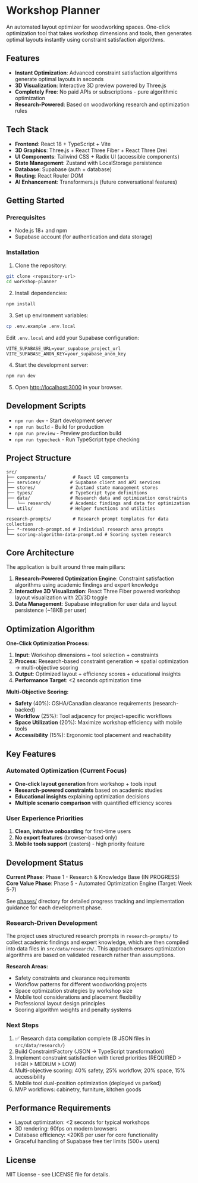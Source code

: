 # Workshop Planner

An automated layout optimizer for woodworking spaces. One-click optimization tool that takes workshop dimensions and tools, then generates optimal layouts instantly using constraint satisfaction algorithms.

## Features

- **Instant Optimization**: Advanced constraint satisfaction algorithms generate optimal layouts in seconds
- **3D Visualization**: Interactive 3D preview powered by Three.js
- **Completely Free**: No paid APIs or subscriptions - pure algorithmic optimization
- **Research-Powered**: Based on woodworking research and optimization rules

## Tech Stack

- **Frontend**: React 18 + TypeScript + Vite
- **3D Graphics**: Three.js + React Three Fiber + React Three Drei
- **UI Components**: Tailwind CSS + Radix UI (accessible components)
- **State Management**: Zustand with LocalStorage persistence
- **Database**: Supabase (auth + database)
- **Routing**: React Router DOM
- **AI Enhancement**: Transformers.js (future conversational features)

## Getting Started

### Prerequisites

- Node.js 18+ and npm
- Supabase account (for authentication and data storage)

### Installation

1. Clone the repository:
```bash
git clone <repository-url>
cd workshop-planner
```

2. Install dependencies:
```bash
npm install
```

3. Set up environment variables:
```bash
cp .env.example .env.local
```

Edit `.env.local` and add your Supabase configuration:
```env
VITE_SUPABASE_URL=your_supabase_project_url
VITE_SUPABASE_ANON_KEY=your_supabase_anon_key
```

4. Start the development server:
```bash
npm run dev
```

5. Open [http://localhost:3000](http://localhost:3000) in your browser.

## Development Scripts

- `npm run dev` - Start development server
- `npm run build` - Build for production
- `npm run preview` - Preview production build
- `npm run typecheck` - Run TypeScript type checking

## Project Structure

```
src/
├── components/          # React UI components
├── services/           # Supabase client and API services
├── stores/             # Zustand state management stores
├── types/              # TypeScript type definitions
├── data/               # Research data and optimization constraints
│   └── research/       # Academic findings and data for optimization
└── utils/              # Helper functions and utilities

research-prompts/        # Research prompt templates for data collection
├── *-research-prompt.md # Individual research area prompts
└── scoring-algorithm-data-prompt.md # Scoring system research
```

## Core Architecture

The application is built around three main pillars:

1. **Research-Powered Optimization Engine**: Constraint satisfaction algorithms using academic findings and expert knowledge
2. **Interactive 3D Visualization**: React Three Fiber powered workshop layout visualization with 2D/3D toggle
3. **Data Management**: Supabase integration for user data and layout persistence (~18KB per user)

## Optimization Algorithm

**One-Click Optimization Process:**
1. **Input**: Workshop dimensions + tool selection + constraints
2. **Process**: Research-based constraint generation → spatial optimization → multi-objective scoring
3. **Output**: Optimized layout + efficiency scores + educational insights
4. **Performance Target**: <2 seconds optimization time

**Multi-Objective Scoring:**
- **Safety** (40%): OSHA/Canadian clearance requirements (research-backed)
- **Workflow** (25%): Tool adjacency for project-specific workflows
- **Space Utilization** (20%): Maximize workshop efficiency with mobile tools
- **Accessibility** (15%): Ergonomic tool placement and reachability

## Key Features

### Automated Optimization (Current Focus)
- **One-click layout generation** from workshop + tools input
- **Research-powered constraints** based on academic studies
- **Educational insights** explaining optimization decisions
- **Multiple scenario comparison** with quantified efficiency scores

### User Experience Priorities
1. **Clean, intuitive onboarding** for first-time users
2. **No export features** (browser-based only)
3. **Mobile tools support** (casters) - high priority feature

## Development Status

**Current Phase**: Phase 1 - Research & Knowledge Base (IN PROGRESS)  
**Core Value Phase**: Phase 5 - Automated Optimization Engine (Target: Week 5-7)

See [phases/](./phases/) directory for detailed progress tracking and implementation guidance for each development phase.

### Research-Driven Development

The project uses structured research prompts in `research-prompts/` to collect academic findings and expert knowledge, which are then compiled into data files in `src/data/research/`. This approach ensures optimization algorithms are based on validated research rather than assumptions.

**Research Areas:**
- Safety constraints and clearance requirements
- Workflow patterns for different woodworking projects  
- Space optimization strategies by workshop size
- Mobile tool considerations and placement flexibility
- Professional layout design principles
- Scoring algorithm weights and penalty systems

### Next Steps
1. ✅ Research data compilation complete (8 JSON files in `src/data/research/`)
2. Build ConstraintFactory (JSON → TypeScript transformation)
3. Implement constraint satisfaction with tiered priorities (REQUIRED > HIGH > MEDIUM > LOW)
4. Multi-objective scoring: 40% safety, 25% workflow, 20% space, 15% accessibility
5. Mobile tool dual-position optimization (deployed vs parked)
6. MVP workflows: cabinetry, furniture, kitchen goods

## Performance Requirements

- Layout optimization: <2 seconds for typical workshops
- 3D rendering: 60fps on modern browsers  
- Database efficiency: <20KB per user for core functionality
- Graceful handling of Supabase free tier limits (500+ users)

## License

MIT License - see LICENSE file for details.
